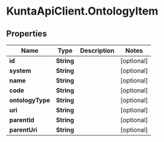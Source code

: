 # KuntaApiClient.OntologyItem

## Properties
Name | Type | Description | Notes
------------ | ------------- | ------------- | -------------
**id** | **String** |  | [optional] 
**system** | **String** |  | [optional] 
**name** | **String** |  | [optional] 
**code** | **String** |  | [optional] 
**ontologyType** | **String** |  | [optional] 
**uri** | **String** |  | [optional] 
**parentId** | **String** |  | [optional] 
**parentUri** | **String** |  | [optional] 


